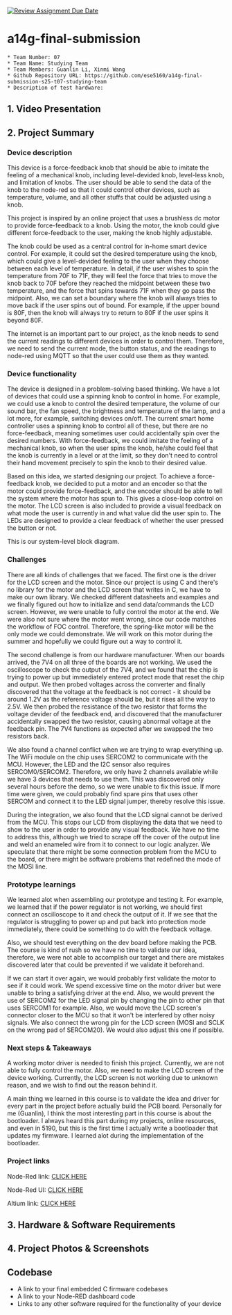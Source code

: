 [![Review Assignment Due Date](https://classroom.github.com/assets/deadline-readme-button-22041afd0340ce965d47ae6ef1cefeee28c7c493a6346c4f15d667ab976d596c.svg)](https://classroom.github.com/a/AlBFWSQg)
# a14g-final-submission

    * Team Number: 07
    * Team Name: Studying Team
    * Team Members: Guanlin Li, Xinmi Wang
    * Github Repository URL: https://github.com/ese5160/a14g-final-submission-s25-t07-studying-team
    * Description of test hardware: 

## 1. Video Presentation

## 2. Project Summary

### Device description

This device is a force-feedback knob that should be able to imitate the feeling of a mechanical knob, including level-devided knob, level-less knob, and limitation of knobs. The user should be able to send the data of the knob to the node-red so that it could control other devices, such as temperature, volume, and all other stuffs that could be adjusted using a knob. 

This project is inspired by an online project that uses a brushless dc motor to provide force-feedback to a knob. Using the motor, the knob could give different force-feedback to the user, making the knob highly adjustable. 

The knob could be used as a central control for in-home smart device control. For example, it could set the desired temperature using the knob, which could give a level-devided feeling to the user when they choose between each level of temperature. In detail, if the user wishes to spin the temperature from 70F to 71F, they will feel the force that tries to move the knob back to 70F before they reached the midpoint between these two temperature, and the force that spins towards 71F when they go pass the midpoint. Also, we can set a boundary where the knob will always tries to move back if the user spins out of bound. For example, if the upper bound is 80F, then the knob will always try to return to 80F if the user spins it beyond 80F. 

The internet is an important part to our project, as the knob needs to send the current readings to different devices in order to control them. Therefore, we need to send the current mode, the button status, and the readings to node-red using MQTT so that the user could use them as they wanted. 

### Device functionality

The device is designed in a problem-solving based thinking. We have a lot of devices that could use a spinning knob to control in home. For example, we could use a knob to control the desired temperature, the volume of our sound bar, the fan speed, the brightness and temperature of the lamp, and a lot more, for example, switching devices on/off. The current smart home controller uses a spinning knob to control all of these, but there are no force-feedback, meaning sometimes user could accidentally spin over the desired numbers. With force-feedback, we could imitate the feeling of a mechanical knob, so when the user spins the knob, he/she could feel that the knob is currently in a level or at the limit, so they don't need to control their hand movement precisely to spin the knob to their desired value. 

Based on this idea, we started designing our project. To achieve a force-feedback knob, we decided to put a motor and an encoder so that the motor could provide force-feedback, and the encoder should be able to tell the system where the motor has spun to. This gives a close-loop control on the motor. The LCD screen is also included to provide a visual feedback on what mode the user is currently in and what value did the user spin to. The LEDs are designed to provide a clear feedback of whether the user pressed the button or not. 

This is our system-level block diagram.

### Challenges

There are all kinds of challenges that we faced. The first one is the driver for the LCD screen and the motor. Since our project is using C and there's no library for the motor and the LCD screen that writes in C, we have to make our own library. We checked different datasheets and examples and we finally figured out how to initialize and send data/commands the LCD screen. However, we were unable to fully control the motor at the end. We were also not sure where the motor went wrong, since our code matches the workflow of FOC control. Therefore, the spring-like motor will be the only mode we could demonstrate. We will work on this motor during the summer and hopefully we could figure out a way to control it. 

The second challenge is from our hardware manufacturer. When our boards arrived, the 7V4 on all three of the boards are not working. We used the oscilloscope to check the output of the 7V4, and we found that the chip is trying to power up but immediately entered protect mode that reset the chip and output. We then probed voltages across the converter and finally discovered that the voltage at the feedback is not correct - it should be around 1.2V as the reference voltage should be, but it rises all the way to 2.5V. We then probed the resistance of the two resistor that forms the voltage devider of the feedback end, and discovered that the manufacturer accidentally swapped the two resistor, causing abnormal voltage at the feedback pin. The 7V4 functions as expected after we swapped the two resistors back. 

We also found a channel conflict when we are trying to wrap everything up. The WiFi module on the chip uses SERCOM2 to communicate with the MCU. However, the LED and the I2C sensor also requires SERCOM0/SERCOM2. Therefore, we only have 2 channels available while we have 3 devices that needs to use them. This was discovered only several hours before the demo, so we were unable to fix this issue. If more time were given, we could probably find spare pins that uses other SERCOM and connect it to the LED signal jumper, thereby resolve this issue. 

During the integration, we also found that the LCD signal cannot be derived from the MCU. This stops our LCD from displaying the data that we need to show to the user in order to provide any visual feedback. We have no time to address this, although we tried to scrape off the cover of the output line and weld an enameled wire from it to connect to our logic analyzer. We speculate that there might be some connection problem from the MCU to the board, or there might be software problems that redefined the mode of the MOSI line.

### Prototype learnings

We learned alot when assembling our prototype and testing it. For example, we learned that if the power regulator is not working, we should first connect an oscilloscope to it and check the output of it. If we see that the regulator is struggling to power up and put back into protection mode immediately, there could be something to do with the feedback voltage. 

Also, we should test everything on the dev board before making the PCB. The course is kind of rush so we have no time to validate our idea, therefore, we were not able to accomplish our target and there are mistakes discovered later that could be prevented if we validate it beforehand. 

If we can start it over again, we would probably first validate the motor to see if it could work. We spend excessive time on the motor driver but were unable to bring a satisfying driver at the end. Also, we would prevent the use of SERCOM2 for the LED signal pin by changing the pin to other pin that uses SERCOM1 for example. Also, we would move the LCD screen's connector closer to the MCU so that it won't be interfered by other noisy signals. We also connect the wrong pin for the LCD screen (MOSI and SCLK on the wrong pad of SERCOM20). We would also adjust this one if possible. 

### Next steps & Takeaways

A working motor driver is needed to finish this project. Currently, we are not able to fully control the motor. Also, we need to make the LCD screen of the device working. Currently, the LCD screen is not working due to unknown reason, and we wish to find out the reason behind it. 

A main thing we learned in this course is to validate the idea and driver for every part in the project before actually build the PCB board. Personally for me (Guanlin), I think the most interesting part in this course is about the bootloader. I always heard this part during my projects, online resources, and even in 5190, but this is the first time I actually write a bootloader that updates my firmware. I learned alot during the implementation of the bootloader. 

### Project links

Node-Red link: [CLICK HERE](http://172.178.40.121:1880/#flow/9ecac7261ee87947)

Node-Red UI: [CLICK HERE](http://172.178.40.121:1880/ui/#!/0?socketid=yH4iVXIwXRf_c1zhAAAJ)

Altium link: [CLICK HERE](https://upenn-eselabs.365.altium.com/designs/2CB5A97B-359C-4D7A-BC51-302EB17B2030#design)


## 3. Hardware & Software Requirements

## 4. Project Photos & Screenshots

## Codebase

- A link to your final embedded C firmware codebases
- A link to your Node-RED dashboard code
- Links to any other software required for the functionality of your device

